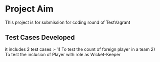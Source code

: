 # Project Aim
This project is for submission for coding round of TestVagrant

## Test Cases Developed

it includes 2 test cases :-
    1) To test the count of foreign player in a team
    2) To test the inclusion of Player with role as Wicket-Keeper 